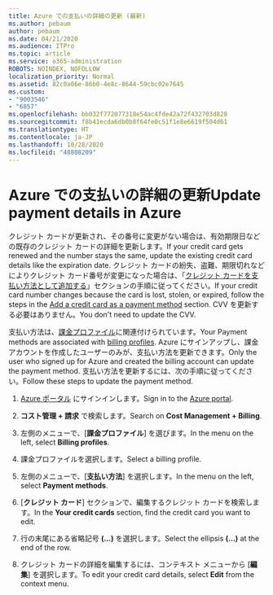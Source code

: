 ```yaml
---
title: Azure での支払いの詳細の更新 (最新)
ms.author: pebaum
author: pebaum
ms.date: 04/21/2020
ms.audience: ITPro
ms.topic: article
ms.service: o365-administration
ROBOTS: NOINDEX, NOFOLLOW
localization_priority: Normal
ms.assetid: 82c0a06e-86b0-4e8c-8644-59cbc02e7645
ms.custom:
- "9003546"
- "6857"
ms.openlocfilehash: bb032f772077318e54ac4fde42a72f432703d828
ms.sourcegitcommit: f8b41ecda6db0b8f64fe0c51f1e8e6619f504d61
ms.translationtype: HT
ms.contentlocale: ja-JP
ms.lasthandoff: 10/28/2020
ms.locfileid: "48808209"
---
```

# <a name="update-payment-details-in-azure"></a><span data-ttu-id="d5aa4-102">Azure での支払いの詳細の更新</span><span class="sxs-lookup"><span data-stu-id="d5aa4-102">Update payment details in Azure</span></span>

<span data-ttu-id="d5aa4-103">クレジット カードが更新され、その番号に変更がない場合は、有効期限日などの既存のクレジット カードの詳細を更新します。</span><span class="sxs-lookup"><span data-stu-id="d5aa4-103">If your credit card gets renewed and the number stays the same, update the existing credit card details like the expiration date.</span></span> <span data-ttu-id="d5aa4-104">クレジット カードの紛失、盗難、期限切れなどによりクレジット カード番号が変更になった場合は、「[クレジット カードを支払い方法として追加する](https://docs.microsoft.com/azure/cost-management-billing/manage/change-credit-card?WT.mc_id=Portal-Microsoft_Azure_Support#addcard)」セクションの手順に従ってください。</span><span class="sxs-lookup"><span data-stu-id="d5aa4-104">If your credit card number changes because the card is lost, stolen, or expired, follow the steps in the [Add a credit card as a payment method](https://docs.microsoft.com/azure/cost-management-billing/manage/change-credit-card?WT.mc_id=Portal-Microsoft_Azure_Support#addcard) section.</span></span> <span data-ttu-id="d5aa4-105">CVV を更新する必要はありません。</span><span class="sxs-lookup"><span data-stu-id="d5aa4-105">You don't need to update the CVV.</span></span>

<span data-ttu-id="d5aa4-106">支払い方法は、[課金プロファイル](https://docs.microsoft.com/azure/billing/billing-how-to-change-credit-card?WT.mc_id=Portal-Microsoft_Azure_Support#change-payment-method-for-a-billing-profile)に関連付けられています。</span><span class="sxs-lookup"><span data-stu-id="d5aa4-106">Your Payment methods are associated with [billing profiles](https://docs.microsoft.com/azure/billing/billing-how-to-change-credit-card?WT.mc_id=Portal-Microsoft_Azure_Support#change-payment-method-for-a-billing-profile).</span></span> <span data-ttu-id="d5aa4-107">Azure にサインアップし、課金アカウントを作成したユーザーのみが、支払い方法を更新できます。</span><span class="sxs-lookup"><span data-stu-id="d5aa4-107">Only the user who signed up for Azure and created the billing account can update the payment method.</span></span> <span data-ttu-id="d5aa4-108">支払い方法を更新するには、次の手順に従ってください。</span><span class="sxs-lookup"><span data-stu-id="d5aa4-108">Follow these steps to update the payment method.</span></span>

1. <span data-ttu-id="d5aa4-109">[Azure ポータル](https://portal.azure.com/) にサインインします。</span><span class="sxs-lookup"><span data-stu-id="d5aa4-109">Sign in to the [Azure portal](https://portal.azure.com/).</span></span>

2. <span data-ttu-id="d5aa4-110">**コスト管理 + 請求** で検索します。</span><span class="sxs-lookup"><span data-stu-id="d5aa4-110">Search on **Cost Management + Billing**.</span></span>

3. <span data-ttu-id="d5aa4-111">左側のメニューで、[**課金プロファイル**] を選びます。</span><span class="sxs-lookup"><span data-stu-id="d5aa4-111">In the menu on the left, select **Billing profiles**.</span></span>

4. <span data-ttu-id="d5aa4-112">課金プロファイルを選択します。</span><span class="sxs-lookup"><span data-stu-id="d5aa4-112">Select a billing profile.</span></span>

5. <span data-ttu-id="d5aa4-113">左側のメニューで、[**支払い方法**] を選択します。</span><span class="sxs-lookup"><span data-stu-id="d5aa4-113">In the menu on the left, select **Payment methods**.</span></span>

6. <span data-ttu-id="d5aa4-114">[**クレジット カード**] セクションで、編集するクレジット カードを検索します。</span><span class="sxs-lookup"><span data-stu-id="d5aa4-114">In the **Your credit cards** section, find the credit card you want to edit.</span></span>
7. <span data-ttu-id="d5aa4-115">行の末尾にある省略記号 **(...)** を選択します。</span><span class="sxs-lookup"><span data-stu-id="d5aa4-115">Select the ellipsis **(...)** at the end of the row.</span></span>

8. <span data-ttu-id="d5aa4-116">クレジット カードの詳細を編集するには、コンテキスト メニューから [**編集**] を選択します。</span><span class="sxs-lookup"><span data-stu-id="d5aa4-116">To edit your credit card details, select  **Edit**  from the context menu.</span></span>
